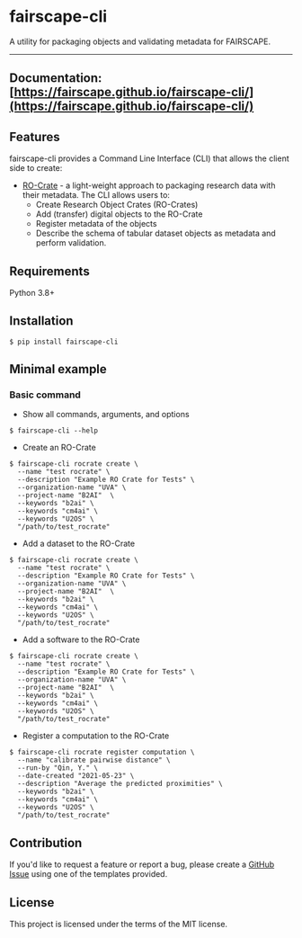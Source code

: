 # fairscape-cli
A utility for packaging objects and validating metadata for FAIRSCAPE.

---
**Documentation**: [https://fairscape.github.io/fairscape-cli/](https://fairscape.github.io/fairscape-cli/)
---

## Features

fairscape-cli provides a Command Line Interface (CLI) that allows the client side to create:

* [RO-Crate](https://www.researchobject.org/ro-crate/) - a light-weight approach to packaging research data with their metadata. The CLI allows users to:
    * Create Research Object Crates (RO-Crates)
    * Add (transfer) digital objects to the RO-Crate
    * Register metadata of the objects
    * Describe the schema of tabular dataset objects as metadata and perform validation.

## Requirements

Python 3.8+

## Installation
```console
$ pip install fairscape-cli
```

## Minimal example 

### Basic command

* Show all commands, arguments, and options

```console
$ fairscape-cli --help
```

* Create an RO-Crate

```console
$ fairscape-cli rocrate create \
  --name "test rocrate" \
  --description "Example RO Crate for Tests" \  
  --organization-name "UVA" \
  --project-name "B2AI"  \
  --keywords "b2ai" \
  --keywords "cm4ai" \
  --keywords "U2OS" \
  "/path/to/test_rocrate"
  ```

* Add a dataset to the RO-Crate

```console
$ fairscape-cli rocrate create \
  --name "test rocrate" \
  --description "Example RO Crate for Tests" \  
  --organization-name "UVA" \
  --project-name "B2AI"  \
  --keywords "b2ai" \
  --keywords "cm4ai" \
  --keywords "U2OS" \
  "/path/to/test_rocrate"
  ```

* Add a software to the RO-Crate

```console
$ fairscape-cli rocrate create \
  --name "test rocrate" \
  --description "Example RO Crate for Tests" \  
  --organization-name "UVA" \
  --project-name "B2AI"  \
  --keywords "b2ai" \
  --keywords "cm4ai" \
  --keywords "U2OS" \
  "/path/to/test_rocrate"
  ```

* Register a computation to the RO-Crate

```console
$ fairscape-cli rocrate register computation \
  --name "calibrate pairwise distance" \
  --run-by "Qin, Y." \
  --date-created "2021-05-23" \
  --description "Average the predicted proximities" \
  --keywords "b2ai" \
  --keywords "cm4ai" \
  --keywords "U2OS" \
  "/path/to/test_rocrate"
  ```


## Contribution

If you'd like to request a feature or report a bug, please create a [GitHub Issue](https://github.com/fairscape/fairscape-cli/issues) using one of the templates provided.


## License

This project is licensed under the terms of the MIT license.
